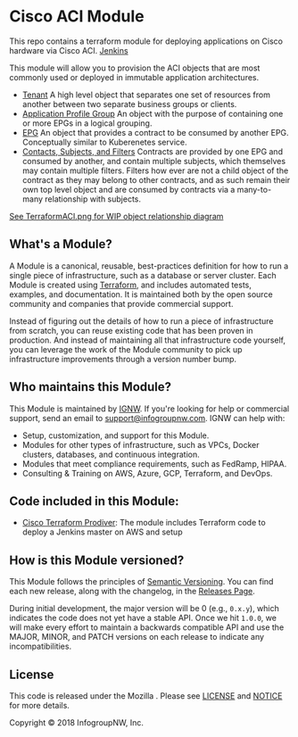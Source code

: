 # Cisco ACI Module

This repo contains a terraform module for deploying applications on Cisco hardware via Cisco ACI. [Jenkins](https://www.cisco.com/c/en/us/solutions/data-center-virtualization/application-centric-infrastructure/index.html)

This module will allow you to provision the ACI objects that are most commonly used or deployed in immutable application architectures.
- [Tenant](https://www.cisco.com/c/en/us/td/docs/switches/datacenter/aci/apic/sw/1-x/Operating_ACI/guide/b_Cisco_Operating_ACI/b_Cisco_Operating_ACI_chapter_0111.html) A high level object that separates one set of resources from another between two separate business groups or clients.
- [Application Profile Group](https://www.cisco.com/c/en/us/td/docs/switches/datacenter/aci/apic/sw/1-x/Operating_ACI/guide/b_Cisco_Operating_ACI/b_Cisco_Operating_ACI_chapter_0111.html#concept_F4947E22AD2143749DAC34E69F80706F) An object with the purpose of containing one or more EPGs in a logical grouping.
- [EPG](https://www.cisco.com/c/en/us/td/docs/switches/datacenter/aci/apic/sw/1-x/Operating_ACI/guide/b_Cisco_Operating_ACI/b_Cisco_Operating_ACI_chapter_0111.html#concept_81AC0F90789B454F80E796A7029EFD1E) An object that provides a contract to be consumed by another EPG. Conceptually similar to Kuberenetes service.
- [Contacts, Subjects, and Filters](https://www.cisco.com/c/en/us/td/docs/switches/datacenter/aci/apic/sw/1-x/Operating_ACI/guide/b_Cisco_Operating_ACI/b_Cisco_Operating_ACI_chapter_01000.html) Contracts are provided by one EPG and consumed by another, and contain multiple subjects, which themselves may contain multiple filters. Filters how ever are not a child object of the contract as they may belong to other contracts, and as such remain their own top level object and are consumed by contracts via a many-to-many relationship with subjects.

[See TerraformACI.png for WIP object relationship diagram](TerraformACI.png)


## What's a Module?

A Module is a canonical, reusable, best-practices definition for how to run a single piece of infrastructure, such
as a database or server cluster. Each Module is created using [Terraform](https://www.terraform.io/), and
includes automated tests, examples, and documentation. It is maintained both by the open source community and
companies that provide commercial support.

Instead of figuring out the details of how to run a piece of infrastructure from scratch, you can reuse
existing code that has been proven in production. And instead of maintaining all that infrastructure code yourself,
you can leverage the work of the Module community to pick up infrastructure improvements through
a version number bump.



## Who maintains this Module?

This Module is maintained by [IGNW](http://www.ignw.io/). If you're looking for help or commercial
support, send an email to [support@infogroupnw.com](mailto:support@infogroupnw.com?Subject=Jenkins%20Module).
IGNW can help with:

* Setup, customization, and support for this Module.
* Modules for other types of infrastructure, such as VPCs, Docker clusters, databases, and continuous integration.
* Modules that meet compliance requirements, such as FedRamp, HIPAA.
* Consulting & Training on AWS, Azure, GCP, Terraform, and DevOps.



## Code included in this Module:

* [Cisco Terraform Prodiver](https://github.com/ignw/terraform-provider-cisco-aci/tree/master/terraform-provider-cisco-aci): The module includes Terraform code to deploy a Jenkins master on AWS and setup

## How is this Module versioned?

This Module follows the principles of [Semantic Versioning](http://semver.org/). You can find each new release,
along with the changelog, in the [Releases Page](../../releases).

During initial development, the major version will be 0 (e.g., `0.x.y`), which indicates the code does not yet have a
stable API. Once we hit `1.0.0`, we will make every effort to maintain a backwards compatible API and use the MAJOR,
MINOR, and PATCH versions on each release to indicate any incompatibilities.



## License

This code is released under the Mozilla . Please see [LICENSE](https://github.com/ignw/terraform-provider-cisco-aci/tree/master/LICENSE) and [NOTICE](https://github.com/ignw/terraform-provider-cisco-aci/tree/master/NOTICE) for more
details.

Copyright &copy; 2018 InfogroupNW, Inc.
